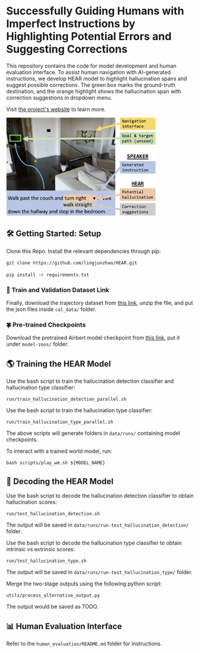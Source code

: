 # Successfully Guiding Humans with Imperfect Instructions by Highlighting Potential Errors and Suggesting Corrections
This repository contains the code for model development and human evaluation interface. 
To assist human navigation with AI-generated instructions, we develop HEAR model to highlight hallucination spans and suggest possible corrections. The green box marks the ground-truth destination, and the orange highlight shows the hallucination span with correction suggestions in dropdown menu.

Visit [the project's website](https://lingjunzhao.github.io/HEAR.html) to learn more.

<img src="hear.png" width="400">


## 🛠️ Getting Started: Setup

Clone this Repo. Install the relevant dependencies through pip:

```
git clone https://github.com/lingjunzhao/HEAR.git

pip install -r requirements.txt
```

### 🐾 Train and Validation Dataset Link
Finally, download the trajectory dataset from [this link](TODO), 
unzip the file, 
and put the json files inside `cal_data/` folder.

### 🍀 Pre-trained Checkpoints
Download the pretrained Airbert model checkpoint from [this link](https://drive.google.com/file/d/1j0p5UGAQtKwJ505Y_z3QRr-Y1bGfQp1H/view?usp=sharing), 
put it under `model-zoos/` folder.

## 🌎 Training the HEAR Model

Use the bash script to train the hallucination detection classifier and hallucination type classifier:
```
run/train_hallucination_detection_parallel.sh
```

Use the bash script to train the hallucination type classifier:
```
run/train_hallucination_type_parallel.sh
```

The above scripts will generate folders in `data/runs/` containing model checkpoints. 

To interact with a trained world model, run:
```
bash scripts/play_wm.sh ${MODEL_NAME}
```

## 🤖 Decoding the HEAR Model

Use the bash script to decode the hallucination detection classifier to obtain hallucination scores:
```
run/test_hallucination_detection.sh
```

The output will be saved in `data/runs/run-test_hallucination_detection/` folder.

Use the bash script to decode the hallucination type classifier to obtain intrinsic vs extrinsic scores:
```
run/test_hallucination_type.sh
```

The output will be saved in `data/runs/run-test_hallucination_type/` folder.

Merge the two-stage outputs using the following python script:

```
utils/process_alternative_output.py
```

The output would be saved as TODO.


## 📊 Human Evaluation Interface

Refer to the `human_evaluation/README.md` folder for instructions.